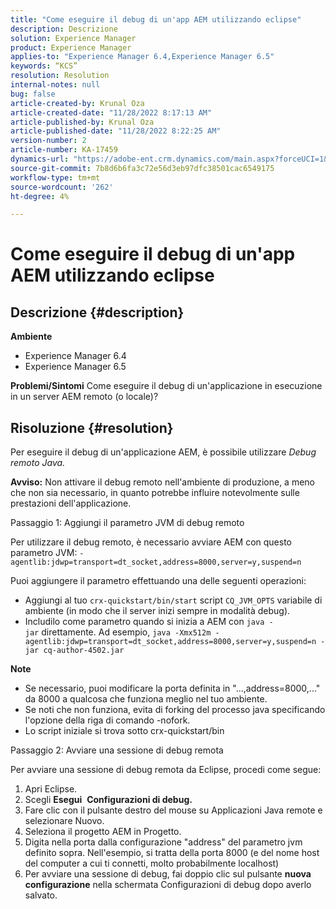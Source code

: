 ```yaml
---
title: "Come eseguire il debug di un'app AEM utilizzando eclipse"
description: Descrizione
solution: Experience Manager
product: Experience Manager
applies-to: "Experience Manager 6.4,Experience Manager 6.5"
keywords: “KCS”
resolution: Resolution
internal-notes: null
bug: false
article-created-by: Krunal Oza
article-created-date: "11/28/2022 8:17:13 AM"
article-published-by: Krunal Oza
article-published-date: "11/28/2022 8:22:25 AM"
version-number: 2
article-number: KA-17459
dynamics-url: "https://adobe-ent.crm.dynamics.com/main.aspx?forceUCI=1&pagetype=entityrecord&etn=knowledgearticle&id=25f3dc0e-f56e-ed11-9561-6045bd006079"
source-git-commit: 7b8d6b6fa3c72e56d3eb97dfc38501cac6549175
workflow-type: tm+mt
source-wordcount: '262'
ht-degree: 4%

---
```


# Come eseguire il debug di un&#39;app AEM utilizzando eclipse

## Descrizione {#description}

<b>Ambiente</b>
- Experience Manager 6.4
- Experience Manager 6.5



<b>Problemi/Sintomi</b>
Come eseguire il debug di un&#39;applicazione in esecuzione in un server AEM remoto (o locale)?


## Risoluzione {#resolution}


Per eseguire il debug di un&#39;applicazione AEM, è possibile utilizzare *Debug remoto Java.*

<b>Avviso:</b> Non attivare il debug remoto nell&#39;ambiente di produzione, a meno che non sia necessario, in quanto potrebbe influire notevolmente sulle prestazioni dell&#39;applicazione.

Passaggio 1: Aggiungi il parametro JVM di debug remoto

Per utilizzare il debug remoto, è necessario avviare AEM con questo parametro JVM:
`-agentlib:jdwp=transport=dt_socket,address=8000,server=y,suspend=n`

Puoi aggiungere il parametro effettuando una delle seguenti operazioni:

- Aggiungi al tuo `crx-quickstart/bin/start` script `CQ_JVM_OPTS` variabile di ambiente (in modo che il server inizi sempre in modalità debug).
- Includilo come parametro quando si inizia a AEM con `java -jar` direttamente. Ad esempio, `java -Xmx512m -agentlib:jdwp=transport=dt_socket,address=8000,server=y,suspend=n -jar cq-author-4502.jar`


<b>Note</b>

- Se necessario, puoi modificare la porta definita in &quot;...,address=8000,...&quot; da 8000 a qualcosa che funziona meglio nel tuo ambiente.
- Se noti che non funziona, evita di forking del processo java specificando l&#39;opzione della riga di comando -nofork.
- Lo script iniziale si trova sotto crx-quickstart/bin


Passaggio 2: Avviare una sessione di debug remota

Per avviare una sessione di debug remota da Eclipse, procedi come segue:

1. Apri Eclipse.
2. Scegli <b>Esegui</b>  <b>Configurazioni di debug.</b>
3. Fare clic con il pulsante destro del mouse su Applicazioni Java remote e selezionare Nuovo.
4. Seleziona il progetto AEM in Progetto.
5. Digita nella porta dalla configurazione &quot;address&quot; del parametro jvm definito sopra. Nell&#39;esempio, si tratta della porta 8000 (e del nome host del computer a cui ti connetti, molto probabilmente localhost)
6. Per avviare una sessione di debug, fai doppio clic sul pulsante <b>nuova configurazione</b> nella schermata Configurazioni di debug dopo averlo salvato.

